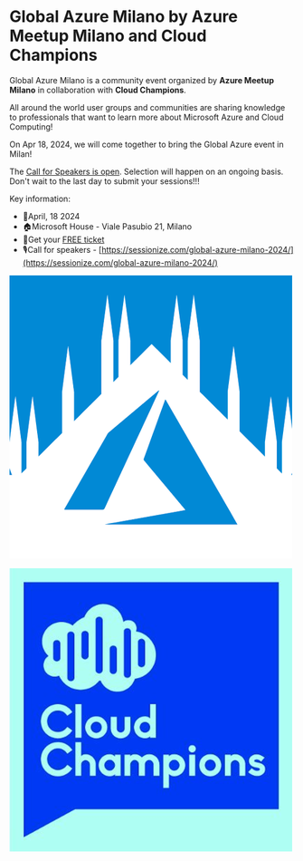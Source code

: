 # Global Azure Milano by Azure Meetup Milano and Cloud Champions

Global Azure Milano is a community event organized by **Azure Meetup Milano** in collaboration with **Cloud Champions**.

All around the world user groups and communities are sharing knowledge to professionals that want to learn more about Microsoft Azure and Cloud Computing!


On Apr 18, 2024, we will come together to bring the Global Azure event in Milan!

The [Call for Speakers is open](https://sessionize.com/global-azure-milano-2024/). Selection will happen on an ongoing basis. Don't wait to the last day to submit your sessions!!! 


Key information:
* 📅April, 18 2024
* 🏠Microsoft House - Viale Pasubio 21, Milano
* 🎫Get your [FREE ticket](https://www.eventbrite.it/e/765235890147/)
* 🎙️Call for speakers - [https://sessionize.com/global-azure-milano-2024/](https://sessionize.com/global-azure-milano-2024/)

[![Azure Meetup Milano](AzureMeetupMilano_500px.png "Azure Meetup Milano")](https://www.azuremeetupmilano.it/)

[![Cloud Champions](CloudChampions_500px.png "Cloud Champions")](https://www.azuremeetupmilano.it/)